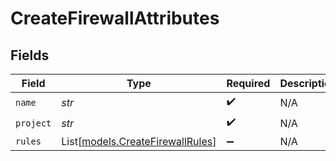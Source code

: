 # CreateFirewallAttributes


## Fields

| Field                                                                | Type                                                                 | Required                                                             | Description                                                          |
| -------------------------------------------------------------------- | -------------------------------------------------------------------- | -------------------------------------------------------------------- | -------------------------------------------------------------------- |
| `name`                                                               | *str*                                                                | :heavy_check_mark:                                                   | N/A                                                                  |
| `project`                                                            | *str*                                                                | :heavy_check_mark:                                                   | N/A                                                                  |
| `rules`                                                              | List[[models.CreateFirewallRules](../models/createfirewallrules.md)] | :heavy_minus_sign:                                                   | N/A                                                                  |